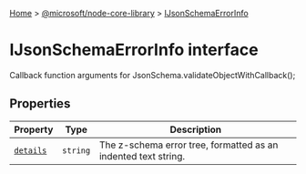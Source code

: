 [Home](./index) &gt; [@microsoft/node-core-library](./node-core-library.md) &gt; [IJsonSchemaErrorInfo](./node-core-library.ijsonschemaerrorinfo.md)

# IJsonSchemaErrorInfo interface

Callback function arguments for JsonSchema.validateObjectWithCallback();

## Properties

|  Property | Type | Description |
|  --- | --- | --- |
|  [`details`](./node-core-library.ijsonschemaerrorinfo.details.md) | `string` | The z-schema error tree, formatted as an indented text string. |

